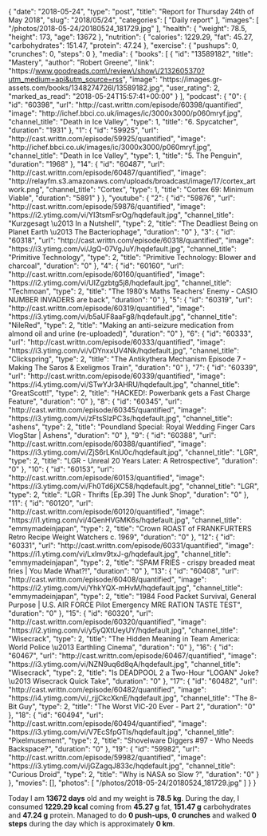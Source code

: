 {
    "date": "2018-05-24",
    "type": "post",
    "title": "Report for Thursday 24th of May 2018",
    "slug": "2018\/05\/24",
    "categories": [
        "Daily report"
    ],
    "images": [
        "\/photos\/2018-05-24\/20180524_181729.jpg"
    ],
    "health": {
        "weight": 78.5,
        "height": 173,
        "age": 13672
    },
    "nutrition": {
        "calories": 1229.29,
        "fat": 45.27,
        "carbohydrates": 151.47,
        "protein": 47.24
    },
    "exercise": {
        "pushups": 0,
        "crunches": 0,
        "steps": 0
    },
    "media": {
        "books": [
            {
                "id": "13589182",
                "title": "Mastery",
                "author": "Robert Greene",
                "link": "https:\/\/www.goodreads.com\/review\/show\/2132605370?utm_medium=api&utm_source=rss",
                "image": "https:\/\/images.gr-assets.com\/books\/1348274726l\/13589182.jpg",
                "user_rating": 2,
                "marked_as_read": "2018-05-24T15:57:41+00:00"
            }
        ],
        "podcast": {
            "0": {
                "id": "60398",
                "url": "http:\/\/cast.writtn.com\/episode\/60398\/quantified",
                "image": "http:\/\/ichef.bbci.co.uk\/images\/ic\/3000x3000\/p060mryf.jpg",
                "channel_title": "Death in Ice Valley",
                "type": 1,
                "title": "6. Spycatcher",
                "duration": "1931"
            },
            "1": {
                "id": "59925",
                "url": "http:\/\/cast.writtn.com\/episode\/59925\/quantified",
                "image": "http:\/\/ichef.bbci.co.uk\/images\/ic\/3000x3000\/p060mryf.jpg",
                "channel_title": "Death in Ice Valley",
                "type": 1,
                "title": "5. The Penguin",
                "duration": "1968"
            },
            "14": {
                "id": "60487",
                "url": "http:\/\/cast.writtn.com\/episode\/60487\/quantified",
                "image": "http:\/\/relayfm.s3.amazonaws.com\/uploads\/broadcast\/image\/17\/cortex_artwork.png",
                "channel_title": "Cortex",
                "type": 1,
                "title": "Cortex 69: Minimum Viable",
                "duration": "5891"
            }
        },
        "youtube": {
            "2": {
                "id": "59876",
                "url": "http:\/\/cast.writtn.com\/episode\/59876\/quantified",
                "image": "https:\/\/i2.ytimg.com\/vi\/YI3tsmFsrOg\/hqdefault.jpg",
                "channel_title": "Kurzgesagt \u2013 In a Nutshell",
                "type": 2,
                "title": "The Deadliest Being on Planet Earth \u2013 The Bacteriophage",
                "duration": "0"
            },
            "3": {
                "id": "60318",
                "url": "http:\/\/cast.writtn.com\/episode\/60318\/quantified",
                "image": "https:\/\/i3.ytimg.com\/vi\/JgQ-07VgJuY\/hqdefault.jpg",
                "channel_title": "Primitive Technology",
                "type": 2,
                "title": "Primitive Technology: Blower and charcoal",
                "duration": "0"
            },
            "4": {
                "id": "60160",
                "url": "http:\/\/cast.writtn.com\/episode\/60160\/quantified",
                "image": "https:\/\/i2.ytimg.com\/vi\/UIZgzbtg5j8\/hqdefault.jpg",
                "channel_title": "Techmoan",
                "type": 2,
                "title": "The 1980's Maths Teachers' Enemy - CASIO NUMBER INVADERS are back",
                "duration": "0"
            },
            "5": {
                "id": "60319",
                "url": "http:\/\/cast.writtn.com\/episode\/60319\/quantified",
                "image": "https:\/\/i3.ytimg.com\/vi\/b5aUF8aaFg8\/hqdefault.jpg",
                "channel_title": "NileRed",
                "type": 2,
                "title": "Making an anti-seizure medication from almond oil and urine (re-uploaded)",
                "duration": "0"
            },
            "6": {
                "id": "60333",
                "url": "http:\/\/cast.writtn.com\/episode\/60333\/quantified",
                "image": "https:\/\/i3.ytimg.com\/vi\/vDYnxxUV4Nk\/hqdefault.jpg",
                "channel_title": "Clickspring",
                "type": 2,
                "title": "The Antikythera Mechanism Episode 7 - Making The Saros & Exeligmos Train",
                "duration": "0"
            },
            "7": {
                "id": "60339",
                "url": "http:\/\/cast.writtn.com\/episode\/60339\/quantified",
                "image": "https:\/\/i4.ytimg.com\/vi\/STwYJr3AHRU\/hqdefault.jpg",
                "channel_title": "GreatScott!",
                "type": 2,
                "title": "HACKED!: Powerbank gets a Fast Charge Feature",
                "duration": "0"
            },
            "8": {
                "id": "60345",
                "url": "http:\/\/cast.writtn.com\/episode\/60345\/quantified",
                "image": "https:\/\/i3.ytimg.com\/vi\/zFtsSIzPC3s\/hqdefault.jpg",
                "channel_title": "ashens",
                "type": 2,
                "title": "Poundland Special: Royal Wedding Finger Cars VlogStar | Ashens",
                "duration": "0"
            },
            "9": {
                "id": "60388",
                "url": "http:\/\/cast.writtn.com\/episode\/60388\/quantified",
                "image": "https:\/\/i3.ytimg.com\/vi\/ZjS6rLKnU0c\/hqdefault.jpg",
                "channel_title": "LGR",
                "type": 2,
                "title": "LGR - Unreal 20 Years Later: A Retrospective",
                "duration": "0"
            },
            "10": {
                "id": "60153",
                "url": "http:\/\/cast.writtn.com\/episode\/60153\/quantified",
                "image": "https:\/\/i3.ytimg.com\/vi\/Fh0Td6jXC58\/hqdefault.jpg",
                "channel_title": "LGR",
                "type": 2,
                "title": "LGR - Thrifts [Ep.39] The Junk Shop",
                "duration": "0"
            },
            "11": {
                "id": "60120",
                "url": "http:\/\/cast.writtn.com\/episode\/60120\/quantified",
                "image": "https:\/\/i1.ytimg.com\/vi\/4QenHVGMK6s\/hqdefault.jpg",
                "channel_title": "emmymadeinjapan",
                "type": 2,
                "title": "Crown ROAST of FRANKFURTERS Retro Recipe Weight Watchers c. 1969",
                "duration": "0"
            },
            "12": {
                "id": "60331",
                "url": "http:\/\/cast.writtn.com\/episode\/60331\/quantified",
                "image": "https:\/\/i1.ytimg.com\/vi\/Lxlmv9txJ-g\/hqdefault.jpg",
                "channel_title": "emmymadeinjapan",
                "type": 2,
                "title": "SPAM FRIES - crispy breaded meat fries | You Made What?!",
                "duration": "0"
            },
            "13": {
                "id": "60408",
                "url": "http:\/\/cast.writtn.com\/episode\/60408\/quantified",
                "image": "https:\/\/i2.ytimg.com\/vi\/YhkYQX-mHvM\/hqdefault.jpg",
                "channel_title": "emmymadeinjapan",
                "type": 2,
                "title": "1984 Food Packet Survival, General Purpose | U.S. AIR FORCE Pilot Emergency MRE RATION TASTE TEST",
                "duration": "0"
            },
            "15": {
                "id": "60320",
                "url": "http:\/\/cast.writtn.com\/episode\/60320\/quantified",
                "image": "https:\/\/i2.ytimg.com\/vi\/y5yQXtUeyUY\/hqdefault.jpg",
                "channel_title": "Wisecrack",
                "type": 2,
                "title": "The Hidden Meaning in Team America: World Police \u2013 Earthling Cinema",
                "duration": "0"
            },
            "16": {
                "id": "60467",
                "url": "http:\/\/cast.writtn.com\/episode\/60467\/quantified",
                "image": "https:\/\/i3.ytimg.com\/vi\/NZN9uq6d8qA\/hqdefault.jpg",
                "channel_title": "Wisecrack",
                "type": 2,
                "title": "Is DEADPOOL 2 a Two-Hour \"LOGAN\" Joke? \u2013 Wisecrack Quick Take",
                "duration": "0"
            },
            "17": {
                "id": "60482",
                "url": "http:\/\/cast.writtn.com\/episode\/60482\/quantified",
                "image": "https:\/\/i4.ytimg.com\/vi\/_rjjCkcXknE\/hqdefault.jpg",
                "channel_title": "The 8-Bit Guy",
                "type": 2,
                "title": "The Worst VIC-20 Ever - Part 2",
                "duration": "0"
            },
            "18": {
                "id": "60494",
                "url": "http:\/\/cast.writtn.com\/episode\/60494\/quantified",
                "image": "https:\/\/i3.ytimg.com\/vi\/V7EcSfpGTIs\/hqdefault.jpg",
                "channel_title": "Pixelmusement",
                "type": 2,
                "title": "Shovelware Diggers #97 - Who Needs Backspace?",
                "duration": "0"
            },
            "19": {
                "id": "59982",
                "url": "http:\/\/cast.writtn.com\/episode\/59982\/quantified",
                "image": "https:\/\/i3.ytimg.com\/vi\/jGZagqJ833c\/hqdefault.jpg",
                "channel_title": "Curious Droid",
                "type": 2,
                "title": "Why is NASA so Slow ?",
                "duration": "0"
            }
        },
        "movies": [],
        "photos": [
            "\/photos\/2018-05-24\/20180524_181729.jpg"
        ]
    }
}

Today I am <strong>13672 days</strong> old and my weight is <strong>78.5 kg</strong>. During the day, I consumed <strong>1229.29 kcal</strong> coming from <strong>45.27 g</strong> fat, <strong>151.47 g</strong> carbohydrates and <strong>47.24 g</strong> protein. Managed to do <strong>0 push-ups</strong>, <strong>0 crunches</strong> and walked <strong>0 steps</strong> during the day which is approximately <strong>0 km</strong>.